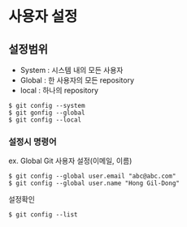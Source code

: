 # 사용자 설정
## 설정범위
- System : 시스템 내의 모든 사용자
- Global : 한 사용자의 모든 repository
- local : 하나의 repository
~~~git
$ git config --system
$ git gonfig --global
$ git config --local
~~~

### 설정시 명령어
ex. Global Git 사용자 설정(이메일, 이름)
~~~git
$ git config --global user.email "abc@abc.com"
$ git config --global user.name "Hong Gil-Dong"
~~~

설정확인
~~~git
$ git config --list
~~~

